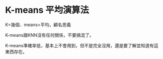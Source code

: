 # K-means 平均演算法

K=幾個、means=平均，顧名思義

K-means跟KNN沒有任何關係，不要搞混了。

K-means準確率低，基本上不會用到，但不是完全沒用，還是要了解並知道有這東西存在。